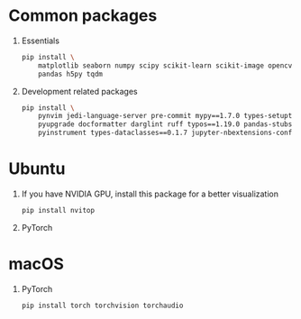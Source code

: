 # Common packages

1. Essentials
    ```bash
    pip install \
        matplotlib seaborn numpy scipy scikit-learn scikit-image opencv-python \
        pandas h5py tqdm
    ```

2. Development related packages
    ```bash
    pip install \
        pynvim jedi-language-server pre-commit mypy==1.7.0 types-setuptools \
        pyupgrade docformatter darglint ruff typos==1.19.0 pandas-stubs \
        pyinstrument types-dataclasses==0.1.7 jupyter-nbextensions-configurator
    ```

# Ubuntu

1. If you have NVIDIA GPU, install this package for a better visualization
    ```bash
    pip install nvitop
    ```

2. PyTorch

# macOS

1. PyTorch
    ```bash
    pip install torch torchvision torchaudio
    ```
